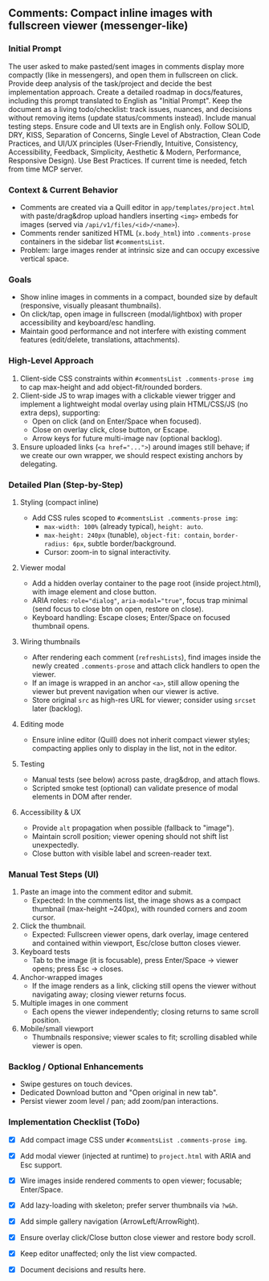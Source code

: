 ## Comments: Compact inline images with fullscreen viewer (messenger-like)

### Initial Prompt
The user asked to make pasted/sent images in comments display more compactly (like in messengers), and open them in fullscreen on click. Provide deep analysis of the task/project and decide the best implementation approach. Create a detailed roadmap in docs/features, including this prompt translated to English as "Initial Prompt". Keep the document as a living todo/checklist: track issues, nuances, and decisions without removing items (update status/comments instead). Include manual testing steps. Ensure code and UI texts are in English only. Follow SOLID, DRY, KISS, Separation of Concerns, Single Level of Abstraction, Clean Code Practices, and UI/UX principles (User-Friendly, Intuitive, Consistency, Accessibility, Feedback, Simplicity, Aesthetic & Modern, Performance, Responsive Design). Use Best Practices. If current time is needed, fetch from time MCP server.

### Context & Current Behavior
- Comments are created via a Quill editor in `app/templates/project.html` with paste/drag&drop upload handlers inserting `<img>` embeds for images (served via `/api/v1/files/<id>/<name>`).
- Comments render sanitized HTML (`x.body_html`) into `.comments-prose` containers in the sidebar list `#commentsList`.
- Problem: large images render at intrinsic size and can occupy excessive vertical space.

### Goals
- Show inline images in comments in a compact, bounded size by default (responsive, visually pleasant thumbnails).
- On click/tap, open image in fullscreen (modal/lightbox) with proper accessibility and keyboard/esc handling.
- Maintain good performance and not interfere with existing comment features (edit/delete, translations, attachments).

### High-Level Approach
1) Client-side CSS constraints within `#commentsList .comments-prose img` to cap max-height and add object-fit/rounded borders.
2) Client-side JS to wrap images with a clickable viewer trigger and implement a lightweight modal overlay using plain HTML/CSS/JS (no extra deps), supporting:
   - Open on click (and on Enter/Space when focused).
   - Close on overlay click, close button, or Escape.
   - Arrow keys for future multi-image nav (optional backlog).
3) Ensure uploaded links (`<a href="...">`) around images still behave; if we create our own wrapper, we should respect existing anchors by delegating.

### Detailed Plan (Step-by-Step)
1. Styling (compact inline)
   - Add CSS rules scoped to `#commentsList .comments-prose img`:
     - `max-width: 100%` (already typical), `height: auto`.
     - `max-height: 240px` (tunable), `object-fit: contain`, `border-radius: 6px`, subtle border/background.
     - Cursor: zoom-in to signal interactivity.

2. Viewer modal
   - Add a hidden overlay container to the page root (inside project.html), with image element and close button.
   - ARIA roles: `role="dialog"`, `aria-modal="true"`, focus trap minimal (send focus to close btn on open, restore on close).
   - Keyboard handling: Escape closes; Enter/Space on focused thumbnail opens.

3. Wiring thumbnails
   - After rendering each comment (`refreshLists`), find images inside the newly created `.comments-prose` and attach click handlers to open the viewer.
   - If an image is wrapped in an anchor `<a>`, still allow opening the viewer but prevent navigation when our viewer is active.
   - Store original `src` as high-res URL for viewer; consider using `srcset` later (backlog).

4. Editing mode
   - Ensure inline editor (Quill) does not inherit compact viewer styles; compacting applies only to display in the list, not in the editor.

5. Testing
   - Manual tests (see below) across paste, drag&drop, and attach flows.
   - Scripted smoke test (optional) can validate presence of modal elements in DOM after render.

6. Accessibility & UX
   - Provide `alt` propagation when possible (fallback to "image").
   - Maintain scroll position; viewer opening should not shift list unexpectedly.
   - Close button with visible label and screen-reader text.

### Manual Test Steps (UI)
1) Paste an image into the comment editor and submit.
   - Expected: In the comments list, the image shows as a compact thumbnail (max-height ~240px), with rounded corners and zoom cursor.
2) Click the thumbnail.
   - Expected: Fullscreen viewer opens, dark overlay, image centered and contained within viewport, Esc/close button closes viewer.
3) Keyboard tests
   - Tab to the image (it is focusable), press Enter/Space → viewer opens; press Esc → closes.
4) Anchor-wrapped images
   - If the image renders as a link, clicking still opens the viewer without navigating away; closing viewer returns focus.
5) Multiple images in one comment
   - Each opens the viewer independently; closing returns to same scroll position.
6) Mobile/small viewport
   - Thumbnails responsive; viewer scales to fit; scrolling disabled while viewer is open.

### Backlog / Optional Enhancements
- Swipe gestures on touch devices.
- Dedicated Download button and "Open original in new tab".
- Persist viewer zoom level / pan; add zoom/pan interactions.

### Implementation Checklist (ToDo)
- [x] Add compact image CSS under `#commentsList .comments-prose img`.
- [x] Add modal viewer (injected at runtime) to `project.html` with ARIA and Esc support.
- [x] Wire images inside rendered comments to open viewer; focusable; Enter/Space.
- [x] Add lazy-loading with skeleton; prefer server thumbnails via `?w&h`.
- [x] Add simple gallery navigation (ArrowLeft/ArrowRight).
- [x] Ensure overlay click/Close button close viewer and restore body scroll.
- [x] Keep editor unaffected; only the list view compacted.
- [x] Document decisions and results here.


